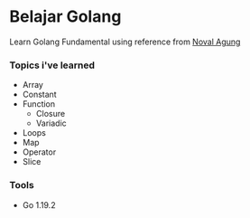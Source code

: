 # Belajar Golang

Learn Golang Fundamental using reference from [Noval Agung](https://dasarpemrogramangolang.novalagung.com/)

### Topics i've learned

- Array
- Constant
- Function
  - Closure
  - Variadic
- Loops
- Map
- Operator
- Slice

### Tools

- Go 1.19.2
